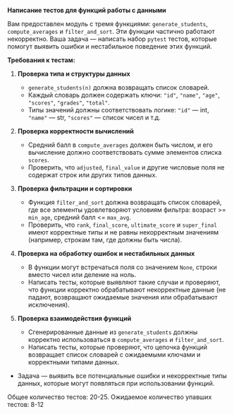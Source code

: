 **Написание тестов для функций работы с данными**

Вам предоставлен модуль с тремя функциями: `generate_students`, `compute_averages` и `filter_and_sort`. Эти функции частично работают некорректно. Ваша задача — написать набор `pytest` тестов, которые помогут выявить ошибки и нестабильное поведение этих функций.

**Требования к тестам:**

1. **Проверка типа и структуры данных**

   * `generate_students(n)` должна возвращать список словарей.
   * Каждый словарь должен содержать ключи: `"id"`, `"name"`, `"age"`, `"scores"`, `"grades"`, `"total"`.
   * Типы значений должны соответствовать логике: `"id"` — int, `"name"` — str, `"scores"` — список чисел и т.д.

2. **Проверка корректности вычислений**

   * Средний балл в `compute_averages` должен быть числом, и его вычисление должно соответствовать сумме элементов списка `scores`.
   * Проверить, что `adjusted`, `final_value` и другие числовые поля не содержат строк или других типов данных.

3. **Проверка фильтрации и сортировки**

   * Функция `filter_and_sort` должна возвращать список словарей, где все элементы удовлетворяют условиям фильтра: возраст >= `min_age`, средний балл <= `max_avg`.
   * Проверить, что `rank`, `final_score`, `ultimate_score` и `super_final` имеют корректные типы и не равны некорректным значениям (например, строкам там, где должны быть числа).

4. **Проверка на обработку ошибок и нестабильных данных**

   * В функции могут встречаться поля со значением `None`, строки вместо чисел или деление на ноль.
   * Написать тесты, которые выявляют такие случаи и проверяют, что функции корректно обрабатывают некорректные данные (не падают, возвращают ожидаемые значения или обрабатывают исключения).

5. **Проверка взаимодействия функций**

   * Сгенерированные данные из `generate_students` должны корректно использоваться в `compute_averages` и `filter_and_sort`.
   * Написать тесты, которые проверяют, что цепочка функций возвращает список словарей с ожидаемыми ключами и корректными типами данных.

* Задача — выявить все потенциальные ошибки и некорректные типы данных, которые могут появляться при использовании функций.

Общее количество тестов: 20-25. 
Ожидаемое количество упавших тестов: 8-12